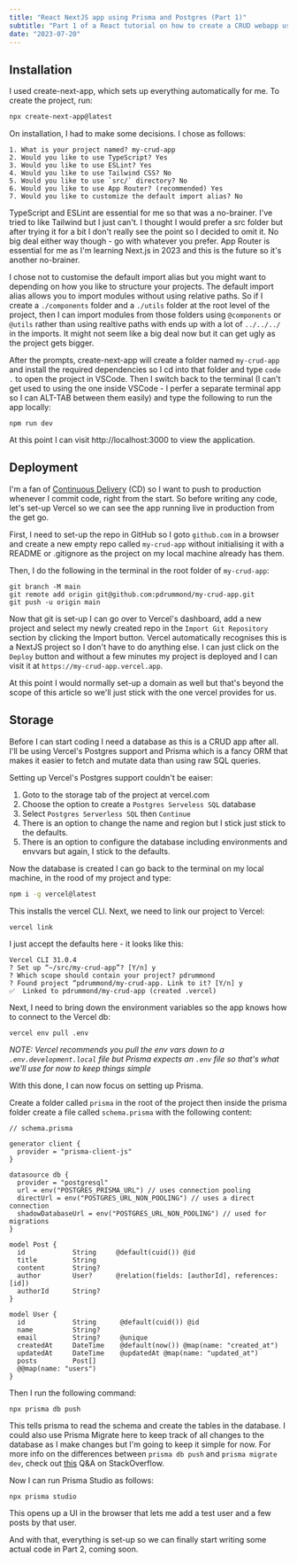 ```yaml
---
title: "React NextJS app using Prisma and Postgres (Part 1)"
subtitle: "Part 1 of a React tutorial on how to create a CRUD webapp using Next.js 13, Prisma and Postgres."
date: "2023-07-20"
---
```


<!-- end -->

## Installation

I used create-next-app, which sets up everything automatically for me. To create the project, run:

```bash
npx create-next-app@latest
```

On installation, I had to make some decisions. I chose as follows:

```
1. What is your project named? my-crud-app
2. Would you like to use TypeScript? Yes
3. Would you like to use ESLint? Yes
4. Would you like to use Tailwind CSS? No
5. Would you like to use `src/` directory? No
6. Would you like to use App Router? (recommended) Yes
7. Would you like to customize the default import alias? No
```

TypeScript and ESLint are essential for me so that was a no-brainer. I've tried to like Tailwind but I just can't. I thought I would prefer a src folder but after trying it for a bit I don't really see the point so I decided to omit it. No big deal either way though - go with whatever you prefer. App Router is essential for me as I'm learning Next.js in 2023 and this is the future so it's another no-brainer.

I chose not to customise the default import alias but you might want to depending on how you like to structure your projects. The default import alias allows you to import modules without using relative paths. So if I create a `./components` folder and a `./utils` folder at the root level of the project, then I can import modules from those folders using `@components` or `@utils` rather than using realtive paths with ends up with a lot of `../../../` in the imports. It might not seem like a big deal now but it can get ugly as the project gets bigger.

After the prompts, create-next-app will create a folder named `my-crud-app` and install the required dependencies so I cd into that folder and type `code .` to open the project in VSCode. Then I switch back to the terminal (I can't get used to using the one inside VSCode - I perfer a separate terminal app so I can ALT-TAB between them easily) and type the following to run the app locally:

```
npm run dev
```

At this point I can visit http://localhost:3000 to view the application.

## Deployment

I'm a fan of [Continuous Delivery](/posts/on-continuous-delivery) (CD) so I want to push to production whenever I commit code, right from the start. So before writing any code, let's set-up Vercel so we can see the app running live in production from the get go.

First, I need to set-up the repo in GitHub so I goto `github.com` in a browser and create a new empty repo called `my-crud-app` without initialising it with a README or .gitignore as the project on my local machine already has them.

Then, I do the following in the terminal in the root folder of `my-crud-app`:

```
git branch -M main
git remote add origin git@github.com:pdrummond/my-crud-app.git
git push -u origin main
```

Now that git is set-up I can go over to Vercel's dashboard, add a new project and select my newly created repo in the `Import Git Repository` section by clicking the Import button. Vercel automatically recognises this is a NextJS project so I don't have to do anything else. I can just click on the `Deploy` button and without a few minutes my project is deployed and I can visit it at `https://my-crud-app.vercel.app`.

At this point I would normally set-up a domain as well but that's beyond the scope of this article so we'll just stick with the one vercel provides for us.

## Storage

Before I can start coding I need a database as this is a CRUD app after all. I'll be using Vercel's Postgres support and Prisma which is a fancy ORM that makes it easier to fetch and mutate data than using raw SQL queries.

Setting up Vercel's Postgres support couldn't be eaiser:

1. Goto to the storage tab of the project at vercel.com
2. Choose the option to create a `Postgres Serveless SQL` database
3. Select `Postgres Serverless SQL` then `Continue`
4. There is an option to change the name and region but I stick just stick to the defaults.
5. There is an option to configure the database including environments and envvars but again, I stick to the defaults.

Now the database is created I can go back to the terminal on my local machine, in the rood of my project and type:

```bash
npm i -g vercel@latest
```

This installs the vercel CLI. Next, we need to link our project to Vercel:

```
vercel link
```

I just accept the defaults here - it looks like this:

```
Vercel CLI 31.0.4
? Set up “~/src/my-crud-app”? [Y/n] y
? Which scope should contain your project? pdrummond
? Found project “pdrummond/my-crud-app. Link to it? [Y/n] y
✅  Linked to pdrummond/my-crud-app (created .vercel)
```

Next, I need to bring down the environment variables so the app knows how to connect to the Vercel db:

```
vercel env pull .env
```

_*NOTE:* Vercel recommends you pull the env vars down to a `.env.development.local` file but Prisma expects an `.env` file so that's what we'll use for now to keep things simple_

With this done, I can now focus on setting up Prisma.

Create a folder called `prisma` in the root of the project then inside the prisma folder create a file called `schema.prisma` with the following content:

```prisma
// schema.prisma

generator client {
  provider = "prisma-client-js"
}

datasource db {
  provider = "postgresql"
  url = env("POSTGRES_PRISMA_URL") // uses connection pooling
  directUrl = env("POSTGRES_URL_NON_POOLING") // uses a direct connection
  shadowDatabaseUrl = env("POSTGRES_URL_NON_POOLING") // used for migrations
}

model Post {
  id            String     @default(cuid()) @id
  title         String
  content       String?
  author        User?      @relation(fields: [authorId], references: [id])
  authorId      String?
}

model User {
  id            String      @default(cuid()) @id
  name          String?
  email         String?     @unique
  createdAt     DateTime    @default(now()) @map(name: "created_at")
  updatedAt     DateTime    @updatedAt @map(name: "updated_at")
  posts         Post[]
  @@map(name: "users")
}
```

Then I run the following command:

```
npx prisma db push
```

This tells prisma to read the schema and create the tables in the database. I could also use Prisma Migrate here to keep track of all changes to the database as I make changes but I'm going to keep it simple for now. For more info on the differences between `prisma db push` and `prisma migrate dev`, check out [this](https://stackoverflow.com/questions/68539836/difference-between-prisma-db-push-and-prisma-migrate-dev/68540791#68540791) Q&A on StackOverflow.

Now I can run Prisma Studio as follows:

```
npx prisma studio
```

This opens up a UI in the browser that lets me add a test user and a few posts by that user.

And with that, everything is set-up so we can finally start writing some actual code in Part 2, coming soon.
